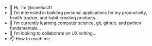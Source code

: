 - 👋 Hi, I’m @ronelius31
- 👀 I’m interested in building personal applications for my productivity, health tracker, and habit creating products...
- 🌱 I’m currently learning computer science, git, github, and python fundamentals...
- 💞️ I’m looking to collaborate on UX writing...
- 📫 How to reach me ...

<!---
ronelius31/ronelius31 is a ✨ special ✨ repository because its `README.md` (this file) appears on your GitHub profile.
You can click the Preview link to take a look at your changes.
--->
